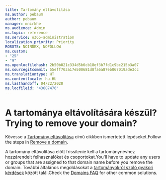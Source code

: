 ```yaml
---
title: Tartomány eltávolítása
ms.author: pebaum
author: pebaum
manager: mnirkhe
ms.audience: Admin
ms.topic: reference
ms.service: o365-administration
localization_priority: Priority
ROBOTS: NOINDEX, NOFOLLOW
ms.custom:
- "25"
- "9"
ms.openlocfilehash: 2b50b021c334d5b6cb18ef3b7fd1c9bc215b3a07
ms.sourcegitcommit: 55eff703a17e500681d8fa6a87eb067019ade3cc
ms.translationtype: HT
ms.contentlocale: hu-HU
ms.lasthandoff: 04/22/2020
ms.locfileid: "43687476"
---
```

# <a name="trying-to-remove-your-domain"></a><span data-ttu-id="bd53c-102">A tartománya eltávolítására készül?</span><span class="sxs-lookup"><span data-stu-id="bd53c-102">Trying to remove your domain?</span></span>

<span data-ttu-id="bd53c-103">Kövesse a [Tartomány eltávolítása](https://docs.microsoft.com/office365/admin/get-help-with-domains/remove-a-domain) című cikkben ismertetett lépéseket.</span><span class="sxs-lookup"><span data-stu-id="bd53c-103">Follow the steps in [Remove a domain](https://docs.microsoft.com/office365/admin/get-help-with-domains/remove-a-domain).</span></span>
  
<span data-ttu-id="bd53c-104">A tartomány eltávolítása előtt frissítenie kell a tartománynévhez hozzárendelt felhasználókat és csoportokat.</span><span class="sxs-lookup"><span data-stu-id="bd53c-104">You'll have to update any users or groups that are assigned to that domain name before you remove the domain.</span></span> <span data-ttu-id="bd53c-105">További általános megoldásokat a [tartományokról szóló gyakori kérdések](https://docs.microsoft.com/office365/admin/setup/domains-faq) között talál.</span><span class="sxs-lookup"><span data-stu-id="bd53c-105">Check the [Domains FAQ](https://docs.microsoft.com/office365/admin/setup/domains-faq) for other common solutions.</span></span>
  